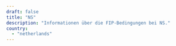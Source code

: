```yaml
---
draft: false
title: "NS"
description: "Informationen über die FIP-Bedingungen bei NS."
country:
  - "netherlands"
---
```

